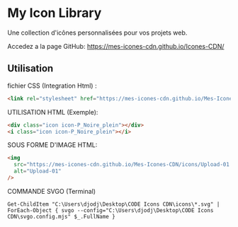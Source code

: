 # My Icon Library

Une collection d'icônes personnalisées pour vos projets web.

Accedez a la page GitHub:
https://mes-icones-cdn.github.io/Icones-CDN/

## Utilisation

fichier CSS (Integration Html) :

```html
<link rel="stylesheet" href="https://mes-icones-cdn.github.io/Mes-Icones-CDN/styles/iconsCDN.css" />
```

UTILISATION HTML (Exemple):

```html
<div class="icon icon-P_Noire_plein"></div>
<i class="icon icon-P_Noire_plein"></i>
```

SOUS FORME D'IMAGE HTML:

```html
<img
  src="https://mes-icones-cdn.github.io/Mes-Icones-CDN/icons/Upload-01.svg"
  alt="Upload-01"
/>
```

COMMANDE SVGO (Terminal)

```
Get-ChildItem "C:\Users\djodj\Desktop\CODE Icons CDN\icons\*.svg" | ForEach-Object { svgo --config="C:\Users\djodj\Desktop\CODE Icons CDN\svgo.config.mjs" $_.FullName }
```
